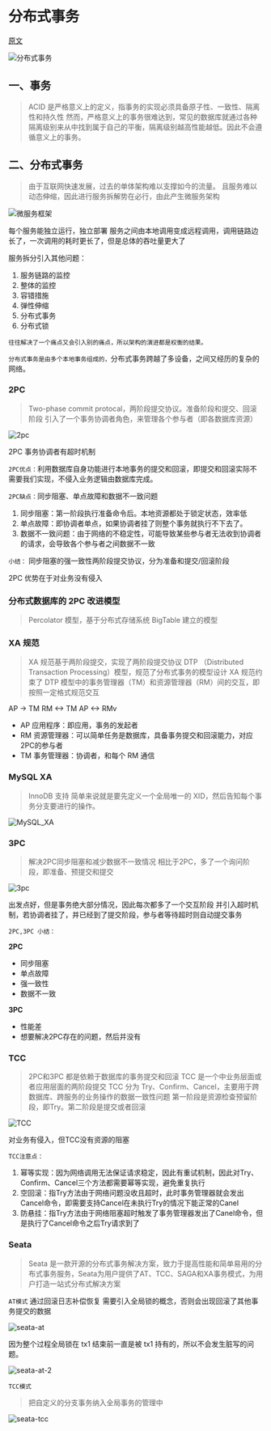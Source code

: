 # 分布式事务

[原文](https://mp.weixin.qq.com/s?__biz=MzkxNTE3NjQ3MA==&mid=2247485728&idx=1&sn=f1ea6c37d5eb0d2a69315a08b0d1263b&source=41#wechat_redirect)

![分布式事务](https://cdn.jsdelivr.net/gh/wudg/picgo@master/images/distribute_transaction.png)

## 一、事务
> ACID 是严格意义上的定义，指事务的实现必须具备原子性、一致性、隔离性和持久性
> 然而，严格意义上的事务很难达到，常见的数据库就通过各种隔离级别来从中找到属于自己的平衡，隔离级别越高性能越低。因此不会遵循意义上的事务。

## 二、分布式事务
> 由于互联网快速发展，过去的单体架构难以支撑如今的流量。
> 且服务难以动态伸缩，因此进行服务拆解势在必行，由此产生微服务架构

![微服务框架](https://cdn.jsdelivr.net/gh/wudg/picgo@master/images/microservices.png)

每个服务能独立运行，独立部署
服务之间由本地调用变成远程调用，调用链路边长了，一次调用的耗时更长了，但是总体的吞吐量更大了

服务拆分引入其他问题：
1. 服务链路的监控
2. 整体的监控
3. 容错措施
4. 弹性伸缩
5. 分布式事务
6. 分布式锁

`往往解决了一个痛点又会引入别的痛点，所以架构的演进都是权衡的结果。`

`分布式事务是由多个本地事务组成的，`分布式事务跨越了多设备，之间又经历的复杂的网络。

### 2PC
> Two-phase commit protocal，两阶段提交协议。准备阶段和提交、回滚阶段
> 引入了一个事务协调者角色，来管理各个参与者（即各数据库资源）

![2pc](https://cdn.jsdelivr.net/gh/wudg/picgo@master/images/2pc.png)

2PC 事务协调者有超时机制

`2PC优点：`利用数据库自身功能进行本地事务的提交和回滚，即提交和回滚实际不需要我们实现，不侵入业务逻辑由数据库完成。

`2PC缺点：`同步阻塞、单点故障和数据不一致问题

1. 同步阻塞：第一阶段执行准备命令后。本地资源都处于锁定状态，效率低
2. 单点故障：即协调者单点，如果协调者挂了则整个事务就执行不下去了。
3. 数据不一致问题：由于网络的不稳定性，可能导致某些参与者无法收到协调者的请求，会导致各个参与者之间数据不一致

`小结：`
同步阻塞的强一致性两阶段提交协议，分为准备和提交/回滚阶段

2PC 优势在于对业务没有侵入



### 分布式数据库的 2PC 改进模型
> Percolator 模型，基于分布式存储系统 BigTable 建立的模型


### XA 规范
> XA 规范基于两阶段提交，实现了两阶段提交协议
> DTP （Distributed Transaction Processing）模型，规范了分布式事务的模型设计
> XA 规范约束了 DTP 模型中的事务管理器（TM）和资源管理器（RM）间的交互，即按照一定格式规范交互

AP -> TM
RM <-> TM
AP <-> RMv


* AP 应用程序：即应用，事务的发起者
* RM 资源管理器：可以简单任务是数据库，具备事务提交和回滚能力，对应2PC的参与者
* TM 事务管理器：协调者，和每个 RM 通信

### MySQL XA
> InnoDB 支持
> 简单来说就是要先定义一个全局唯一的 XID，然后告知每个事务分支要进行的操作。

![MySQL_XA](https://cdn.jsdelivr.net/gh/wudg/picgo@master/images/MySQL_XA.png)


### 3PC
> 解决2PC同步阻塞和减少数据不一致情况
>相比于2PC，多了一个询问阶段，即准备、预提交和提交

![3pc](https://cdn.jsdelivr.net/gh/wudg/picgo@master/images/3pc.png)

出发点好，但是事务绝大部分情况，因此每次都多了一个交互阶段
并引入超时机制，若协调者挂了，并已经到了提交阶段，参与者等待超时则自动提交事务

`2PC,3PC 小结：`

**2PC**
* 同步阻塞
* 单点故障
* 强一致性
* 数据不一致

**3PC**
* 性能差
* 想要解决2PC存在的问题，然后并没有

### TCC
> 2PC和3PC 都是依赖于数据库的事务提交和回滚
> TCC 是一个中业务层面或者应用层面的两阶段提交
> TCC 分为 Try、Confirm、Cancel，主要用于跨数据库、跨服务的业务操作的数据一致性问题
> 第一阶段是资源检查预留阶段，即Try。第二阶段是提交或者回滚

![TCC](https://cdn.jsdelivr.net/gh/wudg/picgo@master/images/TCC.png)

对业务有侵入，但TCC没有资源的阻塞

`TCC注意点：`
1. 幂等实现：因为网络调用无法保证请求稳定，因此有重试机制，因此对Try、Confirm、Cancel三个方法都需要幂等实现，避免重复执行
2. 空回滚：指Try方法由于网络问题没收且超时，此时事务管理器就会发出Cancel命令，即需要支持Cancel在未执行Try的情况下能正常的Canel
3. 防悬挂：指Try方法由于网络阻塞超时触发了事务管理器发出了Canel命令，但是执行了Cancel命令之后Try请求到了


### Seata
> Seata 是一款开源的分布式事务解决方案，致力于提高性能和简单易用的分布式事务服务，Seata为用户提供了AT、TCC、SAGA和XA事务模式，为用户打造一站式分布式解决方案


`AT模式`
通过回滚日志补偿恢复
需要引入全局锁的概念，否则会出现回滚了其他事务提交的数据

![seata-at](https://cdn.jsdelivr.net/gh/wudg/picgo@master/images/seata-at.png)

因为整个过程全局锁在 tx1 结束前一直是被 tx1 持有的，所以不会发生脏写的问题。

![seata-at-2](https://cdn.jsdelivr.net/gh/wudg/picgo@master/images/seata-at-2.png)

`TCC模式`
> 把自定义的分支事务纳入全局事务的管理中

![seata-tcc](https://cdn.jsdelivr.net/gh/wudg/picgo@master/images/seata-tcc.png)